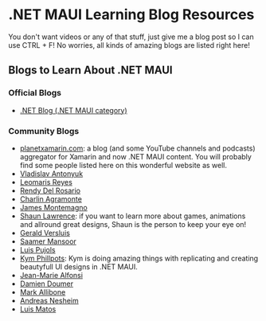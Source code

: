 # .NET MAUI Learning Blog Resources

You don't want videos or any of that stuff, just give me a blog post so I can use CTRL + F! No worries, all kinds of amazing blogs are listed right here!

## Blogs to Learn About .NET MAUI

### Official Blogs

* [.NET Blog (.NET MAUI category)](https://devblogs.microsoft.com/dotnet/category/maui/)

### Community Blogs

* [planetxamarin.com](https://planetxamarin.com): a blog (and some YouTube channels and podcasts) aggregator for Xamarin and now .NET MAUI content. You will probably find some people listed here on this wonderful website as well.
* [Vladislav Antonyuk](https://vladislavantonyuk.azurewebsites.net/)
* [Leomaris Reyes](https://askxammy.com)
* [Rendy Del Rosario](https://www.xamboy.com/)
* [Charlin Agramonte](https://xamgirl.com/)
* [James Montemagno](https://montemagno.com)
* [Shaun Lawrence](https://blog.bijington.com): if you want to learn more about games, animations and allround great designs, Shaun is the person to keep your eye on!
* [Gerald Versluis](https://blog.verslu.is)
* [Saamer Mansoor](https://prototypemakers.medium.com/)
* [Luis Pujols](https://www.pujolsluis.com/)
* [Kym Phillpots](https://kymphillpotts.com/): Kym is doing amazing things with replicating and creating beautyfull UI designs in .NET MAUI.
* [Jean-Marie Alfonsi](https://www.sharpnado.com/)
* [Damien Doumer](https://doumer.me/)
* [Mark Allibone](https://mallibone.com/)
* [Andreas Nesheim](https://www.andreasnesheim.no/)
* [Luis Matos](https://www.luismts.com/)
